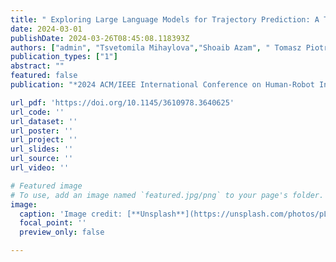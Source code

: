 ```yaml
---
title: " Exploring Large Language Models for Trajectory Prediction: A Technical Perspective"
date: 2024-03-01
publishDate: 2024-03-26T08:45:08.118393Z
authors: ["admin", "Tsvetomila Mihaylova","Shoaib Azam", " Tomasz Piotr Kucner","Ville Kyrki "]
publication_types: ["1"]
abstract: ""
featured: false
publication: "*2024 ACM/IEEE International Conference on Human-Robot Interaction (HRI ’24 Companion)*"

url_pdf: 'https://doi.org/10.1145/3610978.3640625'
url_code: ''
url_dataset: ''
url_poster: ''
url_project: ''
url_slides: ''
url_source: ''
url_video: ''

# Featured image
# To use, add an image named `featured.jpg/png` to your page's folder.
image:
  caption: 'Image credit: [**Unsplash**](https://unsplash.com/photos/pLCdAaMFLTE)'
  focal_point: ''
  preview_only: false

---
```


